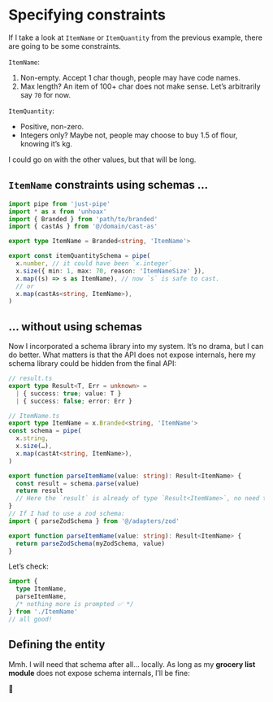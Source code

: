 # Specifying constraints

If I take a look at `ItemName` or `ItemQuantity` from the previous example, there are going to be some constraints.

`ItemName`:

1. Non-empty. Accept 1 char though, people may have code names.
2. Max length? An item of 100+ char does not make sense. Let’s arbitrarily say `70` for now.

`ItemQuantity`:

- Positive, non-zero.
- Integers only? Maybe not, people may choose to buy 1.5 of flour, knowing it’s kg.

I could go on with the other values, but that will be long.

## `ItemName` constraints using schemas …

```ts
import pipe from 'just-pipe'
import * as x from 'unhoax'
import { Branded } from 'path/to/branded'
import { castAs } from '@/domain/cast-as'

export type ItemName = Branded<string, 'ItemName'>

export const itemQuantitySchema = pipe(
  x.number, // it could have been `x.integer`
  x.size({ min: 1, max: 70, reason: 'ItemNameSize' }),
  x.map((s) => s as ItemName), // now `s` is safe to cast.
  // or
  x.map(castAs<string, ItemName>),
)
```

## … without using schemas

Now I incorporated a schema library into my system. It’s no drama, but I can do better. What matters is that the API does not expose internals, here my schema library could be hidden from the final API:

```ts
// result.ts
export type Result<T, Err = unknown> =
  | { success: true; value: T }
  | { success: false; error: Err }

// ItemName.ts
export type ItemName = x.Branded<string, 'ItemName'>
const schema = pipe(
  x.string,
  x.size(…),
  x.map(castAt<string, ItemName>),
)

export function parseItemName(value: string): Result<ItemName> {
  const result = schema.parse(value)
  return result
  // Here the `result` is already of type `Result<ItemName>`, no need to retype it
}
// If I had to use a zod schema:
import { parseZodSchema } from '@/adapters/zod'

export function parseItemName(value: string): Result<ItemName> {
  return parseZodSchema(myZodSchema, value)
}
```

Let’s check:

```ts
import {
  type ItemName,
  parseItemName,
  /* nothing more is prompted ✅ */
} from './ItemName'
// all good!
```

## Defining the entity

Mmh. I will need that schema after all… locally. As long as my **grocery list module** does not expose schema internals, I’ll be fine:

🚧
